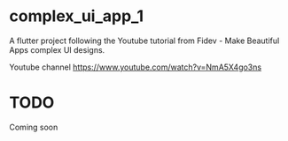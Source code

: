 # complex_ui_app_1

A flutter project following the Youtube tutorial from Fidev - Make Beautiful Apps complex UI designs.

Youtube channel https://www.youtube.com/watch?v=NmA5X4go3ns

# TODO
Coming soon
